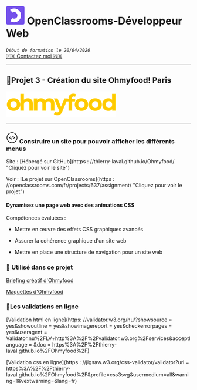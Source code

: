 # ![left 100%](images/Logo_OpenClassrooms.png) OpenClassrooms-Développeur Web
_`Début de formation le 20/04/2020`_
   <br>[🇫🇷 Contactez moi 🇬🇧](<thierrylaval@gmx.com>) 
***
## 📎Projet 3 - Création du site Ohmyfood! Paris
![left 100%](./images/logo_ohmyfood.png)
***
### ![left 50%](images/icons8.png) Construire un site pour pouvoir afficher les différents menus
Site                            : [Hébergé sur GitHub](https                  : //thierry-laval.github.io/Ohmyfood/ "Cliquez pour voir le site")

Voir                            : [Le projet sur OpenClassrooms](https        : //openclassrooms.com/fr/projects/637/assignment/ "Cliquez pour voir le projet")

#### Dynamisez une page web avec des animations CSS
Compétences évaluées            : 

- Mettre en œuvre des effets CSS graphiques avancés

- Assurer la cohérence graphique d'un site web
  
- Mettre en place une structure de navigation pour un site web

### 🔨 Utilisé dans ce projet

[Briefing créatif d'Ohmyfood](./Briefing_OpenClassrooms/01-Brief_créatif_Ohmyfood.pdf)

[Maquettes d'Ohmyfood](./Briefing_OpenClassrooms/Maquettes)

### 🚦Les validations en ligne

[Validation html en ligne](https: //validator.w3.org/nu/?showsource           = yes&showoutline = yes&showimagereport = yes&checkerrorpages = yes&useragent = Validator.nu%2FLV+http%3A%2F%2Fvalidator.w3.org%2Fservices&acceptlanguage = &doc = https%3A%2F%2Fthierry-laval.github.io%2FOhmyfood%2F)

[Validation css en ligne](https : //jigsaw.w3.org/css-validator/validator?uri = https%3A%2F%2Fthierry-laval.github.io%2FOhmyfood%2F&profile=css3svg&usermedium=all&warning=1&vextwarning=&lang=fr)